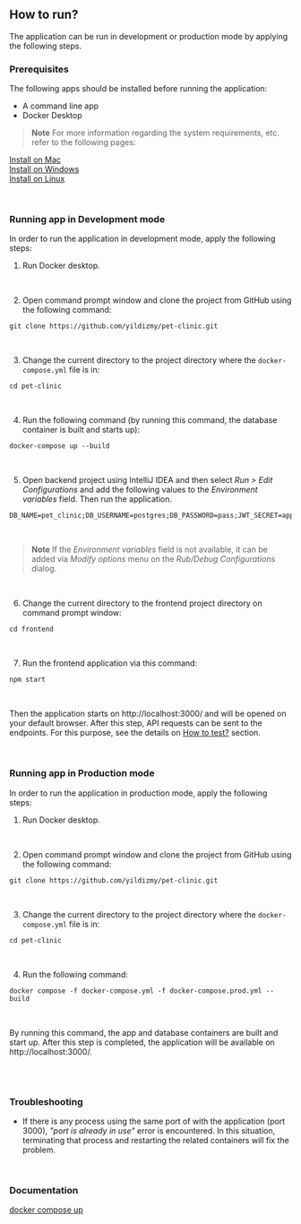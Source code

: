 ## How to run?

The application can be run in development or production mode by applying the following steps.
<br/>

### Prerequisites

The following apps should be installed before running the application:

- A command line app
- Docker Desktop 

> **Note** For more information regarding the system requirements, etc. refer to the following pages:

[Install on Mac](https://docs.docker.com/desktop/install/mac-install/)<br/>
[Install on Windows](https://docs.docker.com/desktop/install/windows-install/)<br/>
[Install on Linux](https://docs.docker.com/desktop/install/linux-install/)<br/>

<br/>

### Running app in Development mode

In order to run the application in development mode, apply the following steps:

1. Run Docker desktop.

<br/>


2. Open command prompt window and clone the project from GitHub using the following command:

```
git clone https://github.com/yildizmy/pet-clinic.git
```
<br/>



3. Change the current directory to the project directory where the `docker-compose.yml` file is in:

```
cd pet-clinic
```
<br/>


4. Run the following command (by running this command, the database container is built and starts up):

```
docker-compose up --build
```

<br/>

5. Open backend project using IntelliJ IDEA and then select _Run > Edit Configurations_ and add the following values to the _Environment variables_ field. Then run the application. 

```
DB_NAME=pet_clinic;DB_USERNAME=postgres;DB_PASSWORD=pass;JWT_SECRET=appSecretKey
```
<br/>

> **Note** If the _Environment variables_ field is not available, it can be added via _Modify options_ menu on the _Rub/Debug Configurations_ dialog.

<br/>

6. Change the current directory to the frontend project directory on command prompt window:

```
cd frontend
```
<br/>

7. Run the frontend application via this command:

```
npm start
```

<br/>

Then the application starts on http://localhost:3000/ and will be opened on your default browser. After this step, API requests can be sent to the endpoints.
   For this purpose, see the details on [How to test?](how_to_test.md) section.

<br/>























### Running app in Production mode

In order to run the application in production mode, apply the following steps:





1. Run Docker desktop.

<br/>



2. Open command prompt window and clone the project from GitHub using the following command:

```
git clone https://github.com/yildizmy/pet-clinic.git
```
<br/>



3. Change the current directory to the project directory where the `docker-compose.yml` file is in:

```
cd pet-clinic
```
<br/>


4. Run the following command:

```
docker compose -f docker-compose.yml -f docker-compose.prod.yml --build
```

<br/>

By running this command, the app and database containers are built and start up. After this step is completed, the application will be available on http://localhost:3000/.

<br/>







<br/>

### Troubleshooting

* If there is any process using the same port of with the application (port 3000), _"port is already in use"_ error is
  encountered. In this situation, terminating that process and restarting the related containers will fix the problem. 

<br/>

### Documentation

[docker compose up](https://docs.docker.com/engine/reference/commandline/compose_up/)<br/>


<br/>
<br/>
